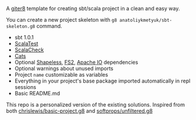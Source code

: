 A [giter8](https://github.com/n8han/giter8) template for creating sbt/scala project in a clean and easy way.

You can create a new project skeleton with `g8 anatoliykmetyuk/sbt-skeleton.g8` command.

* sbt 1.0.1
* [ScalaTest](http://www.scalatest.org/)
* [ScalaCheck](http://www.scalacheck.org/)
* [Cats](https://typelevel.org/cats/)
* Optional [Shapeless](https://github.com/milessabin/shapeless), [FS2](https://github.com/functional-streams-for-scala/fs2), [Apache IO](https://commons.apache.org/proper/commons-io/download_io.cgi) dependencies
* Optional warnings about unused imports
* Project `name` customizable as variables
* Everything in your project's base package imported automatically in repl sessions
* Basic README.md


This repo is a personalized version of the existing solutions. 
Inspired from both [chrislewis/basic-project.g8](https://github.com/chrislewis/basic-project.g8) and [softprops/unfiltered.g8](https://github.com/softprops/unfiltered.g8)
